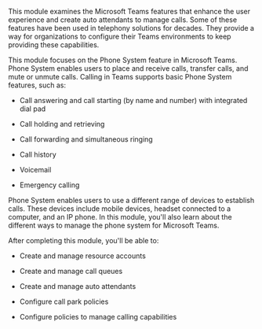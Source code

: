 This module examines the Microsoft Teams features that enhance the user experience and create auto attendants to manage calls. Some of these features have been used in telephony solutions for decades. They provide a way for organizations to configure their Teams environments to keep providing these capabilities.

This module focuses on the Phone System feature in Microsoft Teams. Phone System enables users to place and receive calls, transfer calls, and mute or unmute calls. Calling in Teams supports basic Phone System features, such as:

- Call answering and call starting (by name and number) with integrated dial pad

- Call holding and retrieving

- Call forwarding and simultaneous ringing

- Call history

- Voicemail

- Emergency calling

Phone System enables users to use a different range of devices to establish calls. These devices include mobile devices, headset connected to a computer, and an IP phone. In this module, you'll also learn about the different ways to manage the phone system for Microsoft Teams.

After completing this module, you'll be able to:

- Create and manage resource accounts

- Create and manage call queues

- Create and manage auto attendants

- Configure call park policies

- Configure policies to manage calling capabilities
